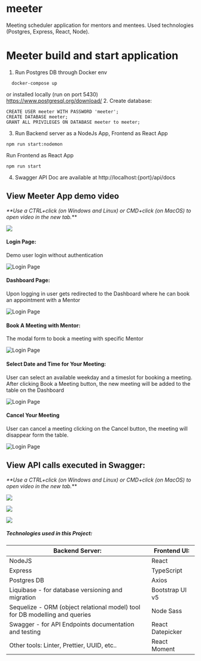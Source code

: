 # meeter
Meeting scheduler application for mentors and mentees.
Used technologies (Postgres, Express, React, Node).

# Meeter build and start application
1. Run Postgres DB through Docker env 
```
  docker-compose up
```
or installed locally (run on port 5430)
https://www.postgresql.org/download/
2. Create database:
```
CREATE USER meeter WITH PASSWORD 'meeter';
CREATE DATABASE meeter;
GRANT ALL PRIVILEGES ON DATABASE meeter to meeter;
```
3. Run Backend server as a NodeJs App, Frontend as React App

```
npm run start:nodemon
```
Run Frontend as React App
```
npm run start
```
4. Swagger API Doc are available at http://localhost:{port}/api/docs

## View Meeter App demo video
_**Use a CTRL+click (on Windows and Linux) or CMD+click (on MacOS) to open video in the new tab._**

[<img src="assets/demo_video.png">](https://watch.screencastify.com/v/KOaLXR9Ffsl4moY9RI7Z "Meeter Demo Video")

#### Login Page:
Demo user login without authentication

![Login Page](assets/login.png)

#### Dashboard Page:
Upon logging in user gets redirected to the Dashboard where he can book an appointment with a Mentor

![Login Page](assets/dashboard.png)

#### Book A Meeting with Mentor:
The modal form to book a meeting with specific Mentor

![Login Page](assets/book_meeting.png)


#### Select Date and Time for Your Meeting:
User can select an available weekday and a timeslot for booking a meeting.
After clicking Book a Meeting button, the new meeting will be added to the table on the Dashboard

![Login Page](assets/select_date.png)

#### Cancel Your Meeting
User can cancel a meeting clicking on the Cancel button, the meeting will disappear form the table.

![Login Page](assets/cancel_meeting.png)

## View API calls executed in Swagger:
_**Use a CTRL+click (on Windows and Linux) or CMD+click (on MacOS) to open video in the new tab._**

[<img src="assets/mentor_api.png">](https://watch.screencastify.com/v/sXpJrzGhPZD0ivcz74qa "Mentor APIs")

[<img src="assets/mentee_api.png">](https://watch.screencastify.com/v/mGVxp3pliyFvPg2xav1E "Mentee APIs")

[<img src="assets/meeting_api.png">](https://watch.screencastify.com/v/JJvbCKe5PotJshv8SqYR "Meeting APIs")

##### Technologies used in this Project:
| Backend Server:                                                             |Frontend UI: |
|-----------------------------------------------------------------------------| ------------- |
| NodeJS                                                                      | React |
| Express                                                                     | TypeScript |
| Postgres DB                                                                 | Axios |
| Liquibase - for database versioning and migration                           | Bootstrap UI v5 |
| Sequelize - ORM (object relational model) tool for DB modelling and queries | Node Sass |
| Swagger - for API Endpoints documentation and testing                       |React Datepicker |
| Other tools: Linter, Prettier, UUID, etc..                                  | React Moment |











